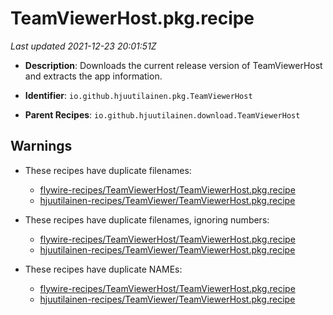 # TeamViewerHost.pkg.recipe

_Last updated 2021-12-23 20:01:51Z_

- **Description**: Downloads the current release version of TeamViewerHost and extracts the app information.

- **Identifier**: `io.github.hjuutilainen.pkg.TeamViewerHost`

- **Parent Recipes**: `io.github.hjuutilainen.download.TeamViewerHost`


## Warnings

- These recipes have duplicate filenames:
    - [flywire-recipes/TeamViewerHost/TeamViewerHost.pkg.recipe](/autopkg-dupe-tracker/flywire-recipes/TeamViewerHost/TeamViewerHost.pkg.recipe)
    - [hjuutilainen-recipes/TeamViewer/TeamViewerHost.pkg.recipe](/autopkg-dupe-tracker/hjuutilainen-recipes/TeamViewer/TeamViewerHost.pkg.recipe)

- These recipes have duplicate filenames, ignoring numbers:
    - [flywire-recipes/TeamViewerHost/TeamViewerHost.pkg.recipe](/autopkg-dupe-tracker/flywire-recipes/TeamViewerHost/TeamViewerHost.pkg.recipe)
    - [hjuutilainen-recipes/TeamViewer/TeamViewerHost.pkg.recipe](/autopkg-dupe-tracker/hjuutilainen-recipes/TeamViewer/TeamViewerHost.pkg.recipe)

- These recipes have duplicate NAMEs:
    - [flywire-recipes/TeamViewerHost/TeamViewerHost.pkg.recipe](/autopkg-dupe-tracker/flywire-recipes/TeamViewerHost/TeamViewerHost.pkg.recipe)
    - [hjuutilainen-recipes/TeamViewer/TeamViewerHost.pkg.recipe](/autopkg-dupe-tracker/hjuutilainen-recipes/TeamViewer/TeamViewerHost.pkg.recipe)